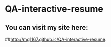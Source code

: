 # QA-interactive-resume
## You can visit my site here:
##http://mg1167.github.io/QA-interactive-resume.

